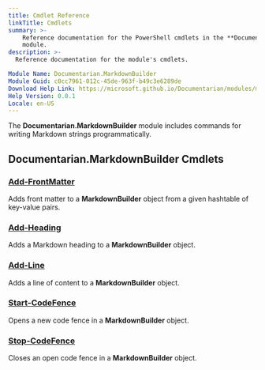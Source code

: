 ```yaml
---
title: Cmdlet Reference
linkTitle: Cmdlets
summary: >-
    Reference documentation for the PowerShell cmdlets in the **Documentarian.MarkdownBuilder**
    module.
description: >-
  Reference documentation for the module's cmdlets.

Module Name: Documentarian.MarkdownBuilder
Module Guid: c0cc7961-012c-45de-963f-b49c3e6289de
Download Help Link: https://microsoft.github.io/Documentarian/modules/markdownbuilder/help/
Help Version: 0.0.1
Locale: en-US
---
```


The **Documentarian.MarkdownBuilder** module includes commands for writing Markdown strings
programmatically.

## Documentarian.MarkdownBuilder Cmdlets

### [Add-FrontMatter](Add-FrontMatter.md)

Adds front matter to a **MarkdownBuilder** object from a given hashtable of key-value pairs.

### [Add-Heading](Add-Heading.md)

Adds a Markdown heading to a **MarkdownBuilder** object.

### [Add-Line](Add-Line.md)

Adds a line of content to a **MarkdownBuilder** object.

### [Start-CodeFence](Start-CodeFence.md)

Opens a new code fence in a **MarkdownBuilder** object.

### [Stop-CodeFence](Stop-CodeFence.md)

Closes an open code fence in a **MarkdownBuilder** object.
